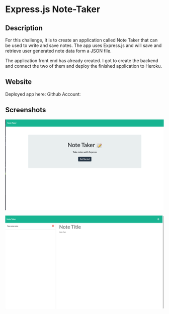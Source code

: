 # Express.js Note-Taker

## Description

For this challenge, It is to create an application called Note Taker that can be used to write and save notes. The app uses Express.js and will save and retrieve user generated note data form a JSON file.

The application front end has already created. I got to create the backend and connect the two of them and deploy the finished application to Heroku.

## Website

Deployed app here:
Github Account:

## Screenshots

![](assets/Screen%20Shot%202022-11-30%20at%2011.32.43%20AM.png)

![](assets/Screen%20Shot%202022-11-30%20at%2011.33.53%20AM.png)
